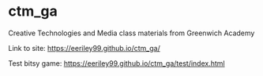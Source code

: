 # ctm_ga
Creative Technologies and Media class materials from Greenwich Academy

Link to site: https://eeriley99.github.io/ctm_ga/

Test bitsy game: https://eeriley99.github.io/ctm_ga/test/index.html

<html lang="en">
<head>
	<style>
		iframe {
			
			border-width: 0px;
			width: 100%;
			height: 300px;
			margin-right: 50%;
		}
	</style>
</head>
<body>
    <iframe src="https://eeriley99.github.io/ctm_ga/test/index.html" name="myFrame"></iframe>

</body>
</html>       
